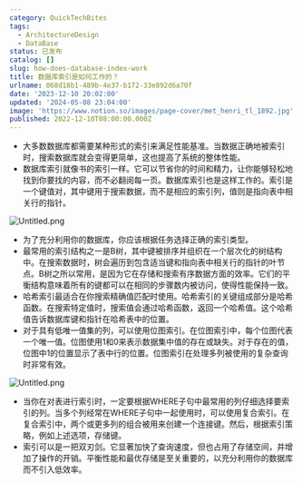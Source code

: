 ```yaml
---
category: QuickTechBites
tags:
  - ArchitectureDesign
  - DataBase
status: 已发布
catalog: []
slug: how-does-database-index-work
title: 数据库索引是如何工作的？
urlname: 068d18b1-489b-4e37-b172-33e892d6a70f
date: '2023-12-10 20:02:00'
updated: '2024-05-08 23:04:00'
image: 'https://www.notion.so/images/page-cover/met_henri_tl_1892.jpg'
published: 2022-12-10T08:00:00.000Z
---
```

- 大多数数据库都需要某种形式的索引来满足性能基准。当数据正确地被索引时，搜索数据库就会变得更简单，这也提高了系统的整体性能。
- 数据库索引就像书的索引一样。它可以节省你的时间和精力，让你能够轻松地找到你要找的内容，而不必翻阅每一页。数据库索引也是这样工作的。索引是一个键值对，其中键用于搜索数据，而不是相应的索引列，值则是指向表中相关行的指针。

![Untitled.png](https://prod-files-secure.s3.us-west-2.amazonaws.com/5d24fe63-e567-4804-86f9-9fdc62e13082/3e87f042-644d-48ab-9a58-227f3d930d71/Untitled.png?X-Amz-Algorithm=AWS4-HMAC-SHA256&X-Amz-Content-Sha256=UNSIGNED-PAYLOAD&X-Amz-Credential=ASIAZI2LB4664QXKEMMS%2F20250219%2Fus-west-2%2Fs3%2Faws4_request&X-Amz-Date=20250219T213248Z&X-Amz-Expires=3600&X-Amz-Security-Token=IQoJb3JpZ2luX2VjEIT%2F%2F%2F%2F%2F%2F%2F%2F%2F%2FwEaCXVzLXdlc3QtMiJHMEUCIQD6OzfGZMjI0JCX8MctMZqYLG2%2BTQASgJQDgHkpvfkNRwIgfqbFd17w%2FFrY5URS7eS4bcjz2l71qtDwATlAmRJlnMkqiAQIrf%2F%2F%2F%2F%2F%2F%2F%2F%2F%2FARAAGgw2Mzc0MjMxODM4MDUiDM36uiaGay9Uh1r%2FJCrcA1aLPpE2tbgayCkgRd0%2FaZOljKKm1jAU8YdAPGz%2FE2z83cmwD9iDis0Bm%2BgJDpfayCGZr4YA%2FwJHIsnejzoFr77QNLvFJBwc%2F3vmdzTfOkvr0see7pV2PwcdVXIerNLrUC79qooo19wJlaPZF9Gg7dMq6zNA%2BAJOF4MGM6y%2FnAsV5%2FxMKegeaYX0PxJ3pGYTQlc65DFpRwdGLlT%2F74fHFFhVv9mXr98w6%2FG%2BiZ9GOmD4qgWmOe0oDFQBf7rD1RwQSP4R2gG5Nye3OTi1zEH%2BscE2atKJlsYNuZliv1i7U6g5ibCCKW1jw5mU6DSKOAr4Uy3r6Q618Sb7tbjpRtMfSC8WJH6aUjphmX3VngAJhe8KYnFJtRB66ttqNwFapK7H%2FI4v0snOxihQY0FwysgAgI2jxzif9%2BzwSR%2F%2FJtQBHnwsx7KLruclT8CMDdex6PyyNdviiMuJAy5u7wd4%2FMmyNFXhJNSc3D2aQShFAd8rahetH%2FHOHb9BopQ%2BCGw2GAZ6rTBl6PehCm91yP3pp6iRJw46NzAF7AtHhn%2BuXi46Y6L64e1NMwkCXkyRAfL2D1NFwaT0M5L0DVye%2Fc6xjXMtxE8pKulsMHetRjtZ2sVhAxgBhTP0emAQH3oyVJqYMOPt2L0GOqUBdPOLLw%2Fm7sRO5KtX8raJAV6ScgHbvPeiR8FyUfgXdlsE5b02euqGkviDY5wY8eBOsmwJPYwkrOrMvYaITNB4S2e%2BYB53eQiojAfJrudp92Jt9PGqEWUjQRARC4KbwrfFE7YuxP1iniC3v8gU0JTqZxgjbqGZPk8bAVy1yVPcdxuKQShrUeUW%2FWzRDnVn%2FxdFpCGlriZ6q2LwsGJhnVLPs%2BFPTZrw&X-Amz-Signature=910e1edc0d20da1b62cae4c3c8d7111672791735e8e9150c0ee9933fa4ae4490&X-Amz-SignedHeaders=host&x-id=GetObject)

- 为了充分利用你的数据库，你应该根据任务选择正确的索引类型。
- 最常用的索引结构之一是B树，其中键被排序并组织在一个层次化的树结构中。在搜索数据时，树会遍历到包含适当键和指向表中相关行的指针的叶节点。B树之所以常用，是因为它在存储和搜索有序数据方面的效率。它们的平衡结构意味着所有的键都可以在相同的步骤数内被访问，使得性能保持一致。
- 哈希索引最适合在你搜索精确值匹配时使用。哈希索引的关键组成部分是哈希函数。在搜索特定值时，搜索值会通过哈希函数，返回一个哈希值。这个哈希值告诉数据库键和指针在哈希表中的位置。
- 对于具有低唯一值集的列，可以使用位图索引。在位图索引中，每个位图代表一个唯一值。位图使用1和0来表示数据集中值的存在或缺失。对于存在的值，位图中1的位置显示了表中行的位置。位图索引在处理多列被使用的复杂查询时非常有效。

![Untitled.png](https://prod-files-secure.s3.us-west-2.amazonaws.com/5d24fe63-e567-4804-86f9-9fdc62e13082/25e88b4a-737d-484e-85cc-b7fe2444aa3c/Untitled.png?X-Amz-Algorithm=AWS4-HMAC-SHA256&X-Amz-Content-Sha256=UNSIGNED-PAYLOAD&X-Amz-Credential=ASIAZI2LB4664QXKEMMS%2F20250219%2Fus-west-2%2Fs3%2Faws4_request&X-Amz-Date=20250219T213248Z&X-Amz-Expires=3600&X-Amz-Security-Token=IQoJb3JpZ2luX2VjEIT%2F%2F%2F%2F%2F%2F%2F%2F%2F%2FwEaCXVzLXdlc3QtMiJHMEUCIQD6OzfGZMjI0JCX8MctMZqYLG2%2BTQASgJQDgHkpvfkNRwIgfqbFd17w%2FFrY5URS7eS4bcjz2l71qtDwATlAmRJlnMkqiAQIrf%2F%2F%2F%2F%2F%2F%2F%2F%2F%2FARAAGgw2Mzc0MjMxODM4MDUiDM36uiaGay9Uh1r%2FJCrcA1aLPpE2tbgayCkgRd0%2FaZOljKKm1jAU8YdAPGz%2FE2z83cmwD9iDis0Bm%2BgJDpfayCGZr4YA%2FwJHIsnejzoFr77QNLvFJBwc%2F3vmdzTfOkvr0see7pV2PwcdVXIerNLrUC79qooo19wJlaPZF9Gg7dMq6zNA%2BAJOF4MGM6y%2FnAsV5%2FxMKegeaYX0PxJ3pGYTQlc65DFpRwdGLlT%2F74fHFFhVv9mXr98w6%2FG%2BiZ9GOmD4qgWmOe0oDFQBf7rD1RwQSP4R2gG5Nye3OTi1zEH%2BscE2atKJlsYNuZliv1i7U6g5ibCCKW1jw5mU6DSKOAr4Uy3r6Q618Sb7tbjpRtMfSC8WJH6aUjphmX3VngAJhe8KYnFJtRB66ttqNwFapK7H%2FI4v0snOxihQY0FwysgAgI2jxzif9%2BzwSR%2F%2FJtQBHnwsx7KLruclT8CMDdex6PyyNdviiMuJAy5u7wd4%2FMmyNFXhJNSc3D2aQShFAd8rahetH%2FHOHb9BopQ%2BCGw2GAZ6rTBl6PehCm91yP3pp6iRJw46NzAF7AtHhn%2BuXi46Y6L64e1NMwkCXkyRAfL2D1NFwaT0M5L0DVye%2Fc6xjXMtxE8pKulsMHetRjtZ2sVhAxgBhTP0emAQH3oyVJqYMOPt2L0GOqUBdPOLLw%2Fm7sRO5KtX8raJAV6ScgHbvPeiR8FyUfgXdlsE5b02euqGkviDY5wY8eBOsmwJPYwkrOrMvYaITNB4S2e%2BYB53eQiojAfJrudp92Jt9PGqEWUjQRARC4KbwrfFE7YuxP1iniC3v8gU0JTqZxgjbqGZPk8bAVy1yVPcdxuKQShrUeUW%2FWzRDnVn%2FxdFpCGlriZ6q2LwsGJhnVLPs%2BFPTZrw&X-Amz-Signature=8946ab11e1bfd63d816c6d2fd71b2630d07ab9eb1c56d91452b0100934d83d6b&X-Amz-SignedHeaders=host&x-id=GetObject)

- 当你在对表进行索引时，一定要根据WHERE子句中最常用的列仔细选择要索引的列。当多个列经常在WHERE子句中一起使用时，可以使用复合索引。在复合索引中，两个或更多列的组合被用来创建一个连接键。然后，根据索引策略，例如上述选项，存储键。
- 索引可以是一把双刃剑。它显著加快了查询速度，但也占用了存储空间，并增加了操作的开销。平衡性能和最优存储是至关重要的，以充分利用你的数据库而不引入低效率。
